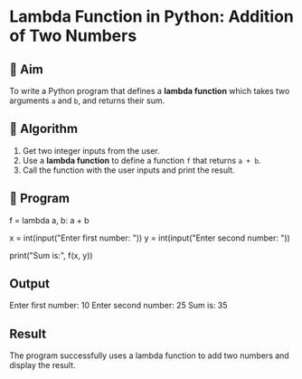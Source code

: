 # Lambda Function in Python: Addition of Two Numbers

## 🎯 Aim
To write a Python program that defines a **lambda function** which takes two arguments `a` and `b`, and returns their sum.

## 🧠 Algorithm
1. Get two integer inputs from the user.
2. Use a **lambda function** to define a function `f` that returns `a + b`.
3. Call the function with the user inputs and print the result.

## 🧾 Program
f = lambda a, b: a + b

x = int(input("Enter first number: "))
y = int(input("Enter second number: "))

print("Sum is:", f(x, y))

## Output
Enter first number: 10
Enter second number: 25
Sum is: 35

## Result
The program successfully uses a lambda function to add two numbers and display the result.
